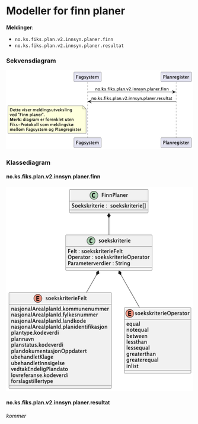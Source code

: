 # Modeller for finn planer

**Meldinger**: 
- `no.ks.fiks.plan.v2.innsyn.planer.finn`
- `no.ks.fiks.plan.v2.innsyn.planer.resultat`

### Sekvensdiagram
![sekvensdiagram](sekvensdiagram-meldingsutveksling.png)

### Klassediagram
#### no.ks.fiks.plan.v2.innsyn.planer.finn

![inn-melding](inn-melding.png)

#### no.ks.fiks.plan.v2.innsyn.planer.resultat

*kommer*